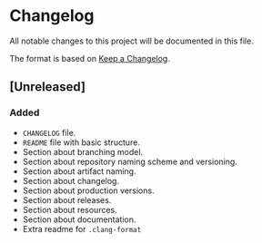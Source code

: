# Changelog

All notable changes to this project will be documented in this file.

The format is based on [Keep a Changelog](https://keepachangelog.com/en/1.0.0/).

## [Unreleased]

### Added

-   `CHANGELOG` file.
-   `README` file with basic structure.
-   Section about branching model.
-   Section about repository naming scheme and versioning.
-   Section about artifact naming.
-   Section about changelog.
-   Section about production versions.
-   Section about releases.
-   Section about resources.
-   Section about documentation.
-   Extra readme for `.clang-format`
